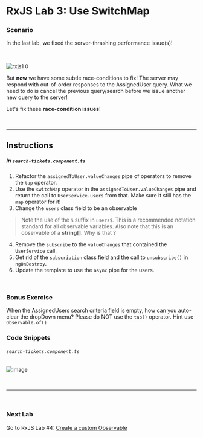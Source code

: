 # RxJS Lab 3: Use SwitchMap

### Scenario

In the last lab, we fixed the server-thrashing performance issue(s)!

<br/>

![rxjs1 0](https://user-images.githubusercontent.com/210413/47622033-f1855c80-dacd-11e8-9ec0-1d26a90b3456.jpg)

But **now** we have some subtle race-conditions to fix!  The server may respond with out-of-order responses to the AssignedUser query. What we need to do is cancel the previous query/search before we issue another new query to the server!

Let's fix these **race-condition issues**!

<br/>

----

## Instructions

##### In `search-tickets.component.ts`


1. Refactor the `assignedToUser.valueChanges` pipe of operators to remove the `tap` operator.
2. Use the `switchMap` operator in the `assignedToUser.valueChanges` pipe and return the call to `UserService.users` from that. Make sure it still has the `map` operator for it!
3. Change the `users` class field to be an observable
  >  Note the use of the `$` suffix in `users$`. This is a recommended notation standard for all observable variables. Also note that this is an observable of a **string[]**. Why is that ?
4. Remove the `subscribe` to the `valueChanges` that contained the `UserService` call.
5. Get rid of the `subscription` class field and the call to `unsubscribe()` in `ngOnDestroy`.
6. Update the template to use the `async` pipe for the users.

<br/>

### Bonus Exercise

When the AssignedUsers search criteria field is empty, how can you auto-clear the dropDown menu? Please do NOT use the `tap()` operator. Hint use `Observable.of()`

### Code Snippets

###### `search-tickets.component.ts`

![image](https://user-images.githubusercontent.com/210413/47941339-c29b2c00-debb-11e8-96a3-bdf0b2e0bfad.png)





<br/>

----

<br/>

### Next Lab

Go to RxJS Lab #4: [Create a custom Observable](lab-4.md)
